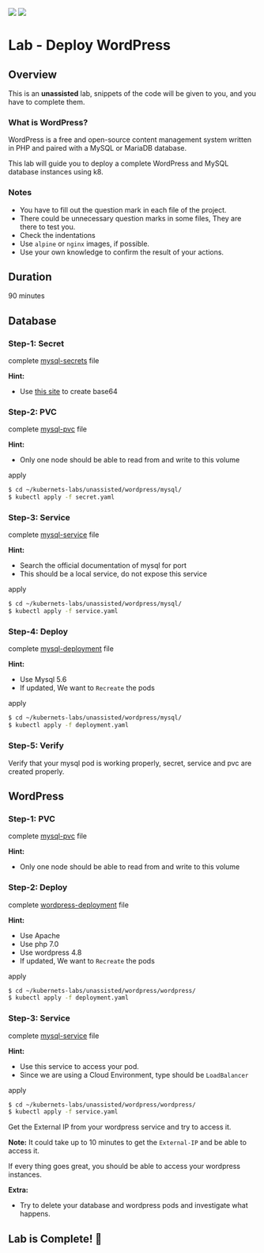 <link rel='stylesheet' href='../../assets/css/main.css'/>

![](https://upload.wikimedia.org/wikipedia/commons/thumb/2/20/WordPress_logo.svg/1200px-WordPress_logo.svg.png)
![](https://kubernetes.io/images/kubernetes-horizontal-color.png)

# Lab - Deploy WordPress

## Overview

This is an **unassisted** lab, snippets of the code will be given to you, and you have to complete them.

### What is WordPress?

WordPress is a free and open-source content management system written in PHP and paired with a MySQL or MariaDB database.

This lab will guide you to deploy a complete WordPress and MySQL database instances using k8.

### Notes

- You have to fill out the question mark in each file of the project.
- There could be unnecessary question marks in some files, They are there to test you.
- Check the indentations
- Use `alpine` or `nginx` images, if possible.
- Use your own knowledge to confirm the result of your actions.

## Duration

90 minutes

## Database

### Step-1: Secret

complete [mysql-secrets](mysql/secret.yaml) file

**Hint:**

- Use [this site](https://www.base64encode.org/) to create base64

### Step-2: PVC

complete [mysql-pvc](mysql/secret.yaml) file

**Hint:**

- Only one node should be able to read from and write to this volume

apply

```bash
$ cd ~/kubernets-labs/unassisted/wordpress/mysql/
$ kubectl apply -f secret.yaml
```

### Step-3: Service

complete [mysql-service](mysql/service.yaml) file

**Hint:**

- Search the official documentation of mysql for port
- This should be a local service, do not expose this service

apply

```bash
$ cd ~/kubernets-labs/unassisted/wordpress/mysql/
$ kubectl apply -f service.yaml
```

### Step-4: Deploy

complete [mysql-deployment](mysql/deployment.yaml) file

**Hint:**

- Use Mysql 5.6
- If updated, We want to `Recreate` the pods

apply

```bash
$ cd ~/kubernets-labs/unassisted/wordpress/mysql/
$ kubectl apply -f deployment.yaml
```

### Step-5: Verify

Verify that your mysql pod is working properly, secret, service and pvc are created properly.

## WordPress

### Step-1: PVC

complete [mysql-pvc](wordpress/pvc.yaml) file

**Hint:**

- Only one node should be able to read from and write to this volume

### Step-2: Deploy

complete [wordpress-deployment](wordpress/deployment.yaml) file

**Hint:**

- Use Apache
- Use php 7.0
- Use wordpress 4.8
- If updated, We want to `Recreate` the pods

apply

```bash
$ cd ~/kubernets-labs/unassisted/wordpress/wordpress/
$ kubectl apply -f deployment.yaml
```

### Step-3: Service

complete [mysql-service](mysql/service.yaml) file

**Hint:**

- Use this service to access your pod.
- Since we are using a Cloud Environment, type should be `LoadBalancer`

apply

```bash
$ cd ~/kubernets-labs/unassisted/wordpress/wordpress/
$ kubectl apply -f service.yaml
```

Get the External IP from your wordpress service and try to access it.

**Note:** It could take up to 10 minutes to get the `External-IP` and be able to access it.

If every thing goes great, you should be able to access your wordpress instances.

**Extra:**

- Try to delete your database and wordpress pods and investigate what happens.

## Lab is Complete! 👏